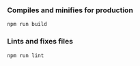 ### Compiles and minifies for production

```
npm run build
```

### Lints and fixes files

```
npm run lint
```

